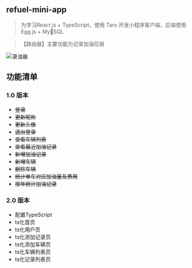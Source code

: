 ## refuel-mini-app

> 为学习React.js + TypeScript，使用 Taro 开发小程序客户端，后端使用 Egg.js + MySQL

> 【路由器】主要功能为记录加油花销

![录油器](https://api.seaton.wang/public/gh_702e5a2a6d7c_258.jpg)

## 功能清单

 ### 1.0 版本

 - ~~登录~~
 - ~~更新昵称~~
 - ~~更新头像~~
 - ~~退出登录~~
 - ~~查看车辆列表~~
 - ~~查看最近加油记录~~
 - ~~新增加油记录~~
 - ~~新增车辆~~
 - ~~删除车辆~~
 - ~~统计单车对应加油量及费用~~
 - ~~按年统计加油记录~~

 ### 2.0 版本

 - 配置TypeScript
 - ts化首页
 - ts化用户页
 - ts化添加记录页
 - ts化添加车辆页
 - ts化车辆列表页
 - ts化记录列表页


